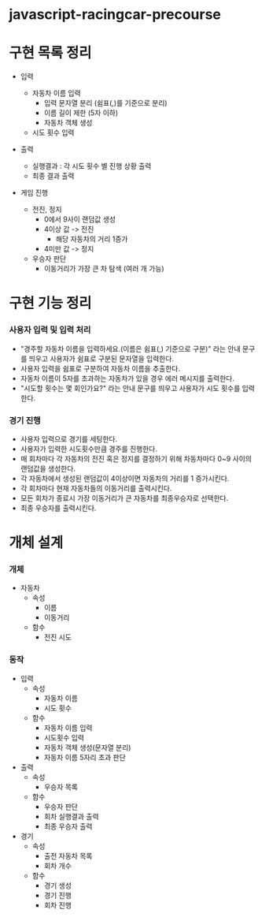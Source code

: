 # javascript-racingcar-precourse
# 구현 목록 정리
- 입력
    - 자동차 이름 입력
        - 입력 문자열 분리 (쉼표(,)를 기준으로 분리)
        - 이름 길이 제한 (5자 이하)
        - 자동차 객체 생성
    - 시도 횟수 입력
- 출력
    - 실행결과 : 각 시도 횟수 별 진행 상황 출력
    - 최종 결과 출력

- 게임 진행
    - 전진, 정지
        - 0에서 9사이 랜덤값 생성
        - 4이상 값 -> 전진
            - 해당 자동차의 거리 1증가
        - 4미만 값 -> 정지
    - 우승자 판단
        - 이동거리가 가장 큰 차 탐색 (여러 개 가능)


# 구현 기능 정리
### 사용자 입력 및 입력 처리
- "경주할 자동차 이름을 입력하세요.(이름은 쉼표(,) 기준으로 구분)" 라는 안내 문구를 띄우고 사용자가 쉼표로 구분된 문자열을 입력한다.
- 사용자 입력을 쉼표로 구분하여 자동차 이름을 추출한다.
- 자동차 이름이 5자를 초과하는 자동차가 있을 경우 에러 메시지를 출력한다.
- "시도할 횟수는 몇 회인가요?" 라는 안내 문구를 띄우고 사용자가 시도 횟수를 입력한다.

### 경기 진행
- 사용자 입력으로 경기를 세팅한다.
- 사용자가 입력한 시도횟수만큼 경주를 진행한다.
- 매 회차마다 각 자동차의 전진 혹은 정지를 결정하기 위해 차동차마다 0~9 사이의 랜덤값을 생성한다.
- 각 자동차에서 생성된 랜덤값이 4이상이면 자동차의 거리를 1 증가시킨다.
- 각 회차마다 현재 자동차들의 이동거리를 출력시킨다.
- 모든 회차가 종료시 가장 이동거리가 큰 자동차를 최종우승자로 선택한다.
- 최종 우승자를 출력시킨다.


# 개체 설계
### 개체
- 자동차
    - 속성
        - 이름
        - 이동거리
    - 함수
        - 전진 시도

### 동작
- 입력
    - 속성
        - 자동차 이름
        - 시도 횟수
    - 함수
        - 자동차 이름 입력
        - 시도횟수 입력
        - 자동차 객체 생성(문자열 분리)
        - 자동차 이름 5자리 초과 판단
- 출력
    - 속성
        - 우승자 목록
    - 함수
        - 우승자 판단
        - 회차 실행결과 출력
        - 최종 우승자 출력
- 경기
    - 속성
        - 출전 자동차 목록
        - 회차 개수
    - 함수
        - 경기 생성
        - 경기 진행
        - 회차 진행